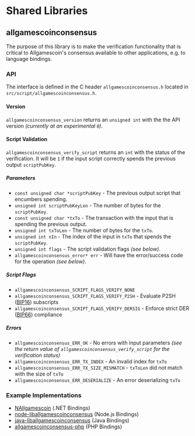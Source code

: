 Shared Libraries
================

## allgamescoinconsensus

The purpose of this library is to make the verification functionality that is critical to Allgamescoin's consensus available to other applications, e.g. to language bindings.

### API

The interface is defined in the C header `allgamescoinconsensus.h` located in  `src/script/allgamescoinconsensus.h`.

#### Version

`allgamescoinconsensus_version` returns an `unsigned int` with the the API version *(currently at an experimental `0`)*.

#### Script Validation

`allgamescoinconsensus_verify_script` returns an `int` with the status of the verification. It will be `1` if the input script correctly spends the previous output `scriptPubKey`.

##### Parameters
- `const unsigned char *scriptPubKey` - The previous output script that encumbers spending.
- `unsigned int scriptPubKeyLen` - The number of bytes for the `scriptPubKey`.
- `const unsigned char *txTo` - The transaction with the input that is spending the previous output.
- `unsigned int txToLen` - The number of bytes for the `txTo`.
- `unsigned int nIn` - The index of the input in `txTo` that spends the `scriptPubKey`.
- `unsigned int flags` - The script validation flags *(see below)*.
- `allgamescoinconsensus_error* err` - Will have the error/success code for the operation *(see below)*.

##### Script Flags
- `allgamescoinconsensus_SCRIPT_FLAGS_VERIFY_NONE`
- `allgamescoinconsensus_SCRIPT_FLAGS_VERIFY_P2SH` - Evaluate P2SH ([BIP16](https://github.com/allgamescoin/bips/blob/master/bip-0016.mediawiki)) subscripts
- `allgamescoinconsensus_SCRIPT_FLAGS_VERIFY_DERSIG` - Enforce strict DER ([BIP66](https://github.com/allgamescoin/bips/blob/master/bip-0066.mediawiki)) compliance

##### Errors
- `allgamescoinconsensus_ERR_OK` - No errors with input parameters *(see the return value of `allgamescoinconsensus_verify_script` for the verification status)*
- `allgamescoinconsensus_ERR_TX_INDEX` - An invalid index for `txTo`
- `allgamescoinconsensus_ERR_TX_SIZE_MISMATCH` - `txToLen` did not match with the size of `txTo`
- `allgamescoinconsensus_ERR_DESERIALIZE` - An error deserializing `txTo`

### Example Implementations
- [NAllgamescoin](https://github.com/NicolasDorier/NAllgamescoin/blob/master/NAllgamescoin/Script.cs#L814) (.NET Bindings)
- [node-liballgamescoinconsensus](https://github.com/bitpay/node-liballgamescoinconsensus) (Node.js Bindings)
- [java-liballgamescoinconsensus](https://github.com/dexX7/java-liballgamescoinconsensus) (Java Bindings)
- [allgamescoinconsensus-php](https://github.com/Bit-Wasp/allgamescoinconsensus-php) (PHP Bindings)
